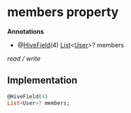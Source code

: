 


# members property







**Annotations**

- @[HiveField](https://pub.dev/documentation/hive/2.2.3/hive/HiveField-class.html)(4)
[List](https://api.flutter.dev/flutter/dart-core/List-class.html)&lt;[User](../../models_user_user_info/User-class.md)>? members
  
_<span class="feature">read / write</span>_






## Implementation

```dart
@HiveField(4)
List<User>? members;
```







